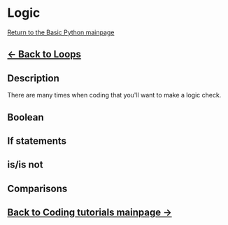 # Logic

[Return to the Basic Python mainpage](https://luger-lab.github.io/coding-tutorials/basic_python/)

## [&larr; Back to Loops](https://luger-lab.github.io/coding-tutorials/basic_python/loops/)

## Description
There are many times when coding that you'll want to make a logic check.

## Boolean
## If statements
## is/is not
## Comparisons

## [Back to Coding tutorials mainpage &rarr;](https://luger-lab.github.io/coding-tutorials/)
